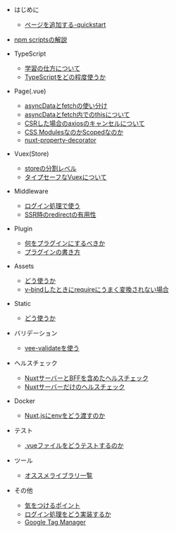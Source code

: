- はじめに

  - [ページを追加する-quickstart](nuxt/quickstart.md)

- [npm scriptsの解説](nuxt/npm-scripts.md)
  
- TypeScript

  - [学習の仕方について](ts/how-to-learn-ts.md)
  - [TypeScriptをどの程度使うか](ts/how-much-you-use-ts.md)
  
- Page(.vue)

  - [asyncDataとfetchの使い分け](nuxt/asyncdata-or-fetch.md)
  - [asyncDataとfetch内でのthisについて](nuxt/about-this-in-asyncdata-and-fetch.md)
  - [CSRした場合のaxiosのキャンセルについて](nuxt/about-cancellation-of-axios-in-case-of-csr.md)
  - [CSS ModulesなのかScopedなのか]()
  - [nuxt-property-decorator]()
 
- Vuex(Store)

  - [storeの分割レベル]()
  - [タイプセーフなVuexについて]()
  
- Middleware

  - [ログイン処理で使う]()
  - [SSR時のredirectの有用性]()
  
- Plugin
    
  - [何をプラグインにするべきか]()
  - [プラグインの書き方]()

- Assets

  - [どう使うか]()
  - [v-bindしたときにrequireにうまく変換されない場合]()
  
- Static

  - [どう使うか]()

- バリデーション

  - [vee-validateを使う]()

- ヘルスチェック

  - [NuxtサーバーとBFFを含めたヘルスチェック]()
  - [Nuxtサーバーだけのヘルスチェック]()

- Docker

  - [Nuxt.jsにenvをどう渡すのか]()
  
- テスト

  - [.vueファイルをどうテストするのか]()
  
- ツール

  - [オススメライブラリ一覧]()
  
- その他

  - [気をつけるポイント]()
  - [ログイン処理をどう実装するか]()
  - [Google Tag Manager]()
